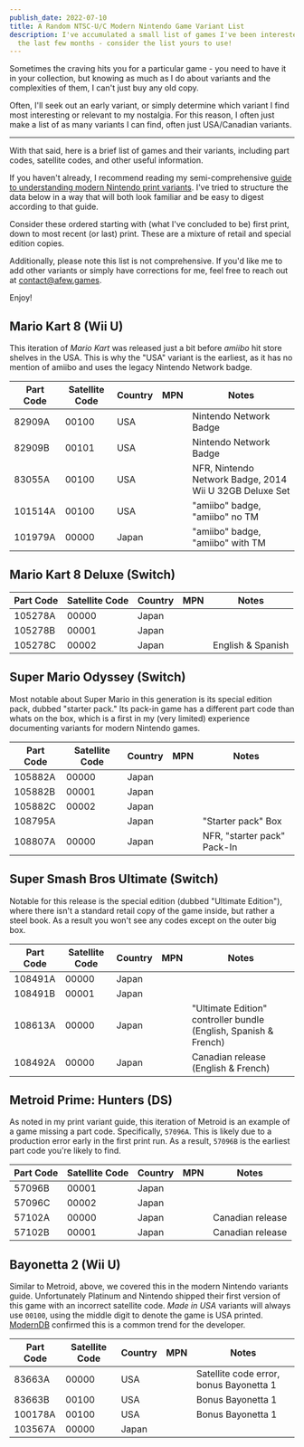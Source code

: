 ```yaml
---
publish_date: 2022-07-10
title: A Random NTSC-U/C Modern Nintendo Game Variant List
description: I've accumulated a small list of games I've been interested in over
  the last few months - consider the list yours to use!
---
```


Sometimes the craving hits you for a particular game - you need to have it in your collection, but knowing as much as I do about variants and the complexities of them, I can't just buy any old copy.

Often, I'll seek out an early variant, or simply determine which variant I find most interesting or relevant to my nostalgia. For this reason, I often just make a list of as many variants I can find, often just USA/Canadian variants.

---

With that said, here is a brief list of games and their variants, including part codes, satellite codes, and other useful information.

If you haven't already, I recommend reading my semi-comprehensive [guide to understanding modern Nintendo print variants](/essays/decoding-modern-nintendo-print-variants). I've tried to structure the data below in a way that will both look familiar and be easy to digest according to that guide.

Consider these ordered starting with (what I've concluded to be) first print, down to most recent (or last) print. These are a mixture of retail and special edition copies.

Additionally, please note this list is not comprehensive. If you'd like me to add other variants or simply have corrections for me, feel free to reach out at [contact@afew.games](mailto:contact@afew.games).

Enjoy!

## Mario Kart 8 (Wii U)

This iteration of _Mario Kart_ was released just a bit before _amiibo_ hit store shelves in the USA. This is why the "USA" variant is the earliest, as it has no mention of amiibo and uses the legacy Nintendo Network badge.

| Part Code | Satellite Code | Country | MPN | Notes                                                   |
| --------- | -------------- | ------- | --- | ------------------------------------------------------- |
| 82909A    | 00100          | USA     |     | Nintendo Network Badge                                  |
| 82909B    | 00101          | USA     |     | Nintendo Network Badge                                  |
| 83055A    | 00100          | USA     |     | NFR, Nintendo Network Badge, 2014 Wii U 32GB Deluxe Set |
| 101514A   | 00100          | USA     |     | "amiibo" badge, "amiibo" no TM                          |
| 101979A   | 00000          | Japan   |     | "amiibo" badge, "amiibo" with TM                        |

## Mario Kart 8 Deluxe (Switch)

| Part Code | Satellite Code | Country | MPN | Notes             |
| --------- | -------------- | ------- | --- | ----------------- |
| 105278A   | 00000          | Japan   |     |                   |
| 105278B   | 00001          | Japan   |     |                   |
| 105278C   | 00002          | Japan   |     | English & Spanish |

## Super Mario Odyssey (Switch)

Most notable about Super Mario in this generation is its special edition pack, dubbed "starter pack." Its pack-in game has a different part code than whats on the box, which is a first in my (very limited) experience documenting variants for modern Nintendo games.

| Part Code | Satellite Code | Country | MPN | Notes                       |
| --------- | -------------- | ------- | --- | --------------------------- |
| 105882A   | 00000          | Japan   |     |                             |
| 105882B   | 00001          | Japan   |     |                             |
| 105882C   | 00002          | Japan   |     |                             |
| 108795A   |                | Japan   |     | "Starter pack" Box          |
| 108807A   | 00000          | Japan   |     | NFR, "starter pack" Pack-In |

## Super Smash Bros Ultimate (Switch)

Notable for this release is the special edition (dubbed "Ultimate Edition"), where there isn't a standard retail copy of the game inside, but rather a steel book. As a result you won't see any codes except on the outer big box.

| Part Code | Satellite Code | Country | MPN | Notes                                                            |
| --------- | -------------- | ------- | --- | ---------------------------------------------------------------- |
| 108491A   | 00000          | Japan   |     |                                                                  |
| 108491B   | 00001          | Japan   |     |                                                                  |
| 108613A   | 00000          | Japan   |     | "Ultimate Edition" controller bundle (English, Spanish & French) |
| 108492A   | 00000          | Japan   |     | Canadian release (English & French)                              |

## Metroid Prime: Hunters (DS)

As noted in my print variant guide, this iteration of Metroid is an example of a game missing a part code. Specifically, `57096A`. This is likely due to a production error early in the first print run. As a result, `57096B` is the earliest part code you're likely to find.

| Part Code | Satellite Code | Country | MPN | Notes            |
| --------- | -------------- | ------- | --- | ---------------- |
| 57096B    | 00001          | Japan   |     |
| 57096C    | 00002          | Japan   |     |
| 57102A    | 00000          | Japan   |     | Canadian release |
| 57102B    | 00001          | Japan   |     | Canadian release |

## Bayonetta 2 (Wii U)

Similar to Metroid, above, we covered this in the modern Nintendo variants guide. Unfortunately Platinum and Nintendo shipped their first version of this game with an incorrect satellite code. _Made in USA_ variants will always use `00100`, using the middle digit to denote the game is USA printed. [ModernDB](https://www.instagram.com/moderndatabase/) confirmed this is a common trend for the developer.

| Part Code | Satellite Code | Country | MPN | Notes                                   |
| --------- | -------------- | ------- | --- | --------------------------------------- |
| 83663A    | 00000          | USA     |     | Satellite code error, bonus Bayonetta 1 |
| 83663B    | 00100          | USA     |     | Bonus Bayonetta 1                       |
| 100178A   | 00100          | USA     |     | Bonus Bayonetta 1                       |
| 103567A   | 00000          | Japan   |     |
